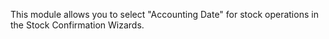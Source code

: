 This module allows you to select "Accounting Date" for stock operations
in the Stock Confirmation Wizards.
